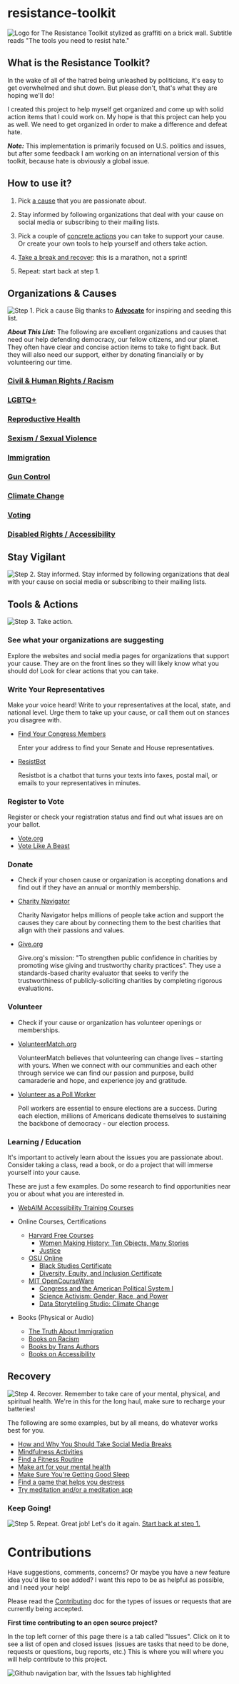 # resistance-toolkit
<!-- ## All the tools you need to resist hate.  -->

![Logo for The Resistance Toolkit stylized as graffiti on a brick wall. Subtitle reads "The tools you need to resist hate."](assets/Poster.png)

## What is the Resistance Toolkit?
In the wake of all of the hatred being unleashed by politicians, it's easy to get overwhelmed and shut down. But please don't, that's what they are hoping we'll do!

I created this project to help myself get organized and come up with solid action items that I could work on. My hope is that this project can help you as well. We need to get organized in order to make a difference and defeat hate. 


**_Note:_** This implementation is primarily focused on U.S. politics and issues, but after some feedback I am working on an international version of this toolkit, because hate is obviously a global issue.

## How to use it?

1. Pick [a cause](#organizations--causes) that you are passionate about.

2. Stay informed by following organizations that deal with your cause on social media or subscribing to their mailing lists.
3. Pick a couple of [concrete actions](#tools) you can take to support your cause. Or create your own tools to help yourself and others take action. 
4. [Take a break and recover](#recovery): this is a marathon, not a sprint! 
5. Repeat: start back at step 1. 


## Organizations & Causes
![Step 1. Pick a cause](assets/Step1.png)
Big thanks to [**Advocate**](https://www.advocate.com/politics/anti-donald-trump-charities) for inspiring and seeding this list.

**_About This List:_** The following are excellent organizations and causes that need our help defending democracy, our fellow citizens, and our planet. They often have clear and concise action items to take to fight back. But they will also need our support, either by donating financially or by volunteering our time. 


### [Civil & Human Rights / Racism](causes/civil-rights/README.md)
### [LGBTQ+](causes/lgbtq+/README.md)
### [Reproductive Health](causes/reproductive-health/README.md)
### [Sexism / Sexual Violence](causes/sex/README.md)
### [Immigration](causes/immigration/README.md)
### [Gun Control](causes/guns/README.md)
### [Climate Change](causes/climate/README.md)
### [Voting](causes/voting/README.md)
### [Disabled Rights / Accessibility](causes/accessibility/README.md)

## Stay Vigilant  

![Step 2. Stay informed.](assets/Step2.png)
Stay informed by following organizations that deal with your cause on social media or subscribing to their mailing lists.
## Tools & Actions
![Step 3. Take action.](assets/Step3.png)
### See what your organizations are suggesting

Explore the websites and social media pages for organizations that support your cause. They are on the front lines so they will likely know what you should do! Look for clear actions that you can take. 

### Write Your Representatives
Make your voice heard! Write to your representatives at the local, state, and national level. Urge them to take up your cause, or call them out on stances you disagree with. 
- [Find Your Congress Members](https://www.congress.gov/members/find-your-member) 


  Enter your address to find your Senate and House representatives.
- [ResistBot](https://resist.bot)

  Resistbot is a chatbot that turns your texts into faxes, postal mail, or emails to your representatives in minutes.

### Register to Vote 
Register or check your registration status and find out what issues are on your ballot.
- [Vote.org](https://www.vote.org/)
- [Vote Like A Beast](https://www.votelikeabeast.com/)

### Donate 
- Check if your chosen cause or organization is accepting donations and find out if they have an annual or monthly membership. 
- [Charity Navigator](https://www.charitynavigator.org/)

  Charity Navigator helps millions of people take action and support the causes they care about by connecting them to the best charities that align with their passions and values.
- [Give.org](https://give.org/) 

  Give.org's mission: "To strengthen public confidence in charities by promoting wise giving and trustworthy charity practices". They use a standards-based charity evaluator that seeks to verify the trustworthiness of publicly-soliciting charities by completing rigorous evaluations. 

### Volunteer
- Check if your cause or organization has volunteer openings or memberships. 
- [VolunteerMatch.org](https://www.volunteermatch.org/)

  VolunteerMatch believes that volunteering can change lives – starting with yours. When we connect with our communities and each other through service we can find our passion and purpose, build camaraderie and hope, and experience joy and gratitude.
  
- [Volunteer as a Poll Worker](https://www.eac.gov/help-america-vote)

  Poll workers are essential to ensure elections are a success. During each election, millions of Americans dedicate themselves to sustaining the backbone of democracy - our election process.

### Learning / Education
It's important to actively learn about the issues you are passionate about. Consider taking a class, read a book, or do a project that will immerse yourself into your cause.

These are just a few examples. Do some research to find opportunities near you or about what you are interested in. 

- [WebAIM Accessibility Training Courses](https://webaim.org/services/training/)

- Online Courses, Certifications
  - [Harvard Free Courses](https://pll.harvard.edu/catalog/free?page=1)
    - [Women Making History: Ten Objects, Many Stories](https://pll.harvard.edu/course/women-making-history-ten-objects-many-stories)
    - [Justice](https://pll.harvard.edu/course/justice)
  - [OSU Online](https://online.osu.edu/)
    - [Black Studies Certificate](https://online.osu.edu/undergraduate-certificates/black-studies-certificate/)
    - [Diversity, Equity, and Inclusion Certificate](https://online.osu.edu/undergraduate-certificates/diversity-equity-inclusion-certificate/)
  - [MIT OpenCourseWare](https://ocw.mit.edu/)
    - [Congress and the American Political System I](https://ocw.mit.edu/courses/17-251-congress-and-the-american-political-system-i-fall-2016/)
    - [Science Activism: Gender, Race, and Power](https://ocw.mit.edu/courses/wgs-160j-science-activism-gender-race-and-power-fall-2019/)
    - [Data Storytelling Studio: Climate Change](https://ocw.mit.edu/courses/cms-631-data-storytelling-studio-climate-change-spring-2017/)

- Books (Physical or Audio)
  - [The Truth About Immigration](https://us.macmillan.com/books/9781250288240/thetruthaboutimmigration/)
  - [Books on Racism](https://www.powells.com/featured/antiracism)
  - [Books by Trans Authors](https://glaad.org/eight-books-from-trans-authors-to-read-for-trans-awareness-week/)
  - [Books on Accessibility](https://www.goodreads.com/shelf/show/accessibility)

## Recovery
![Step 4. Recover.](assets/Step4.png)
Remember to take care of your mental, physical, and spiritual health. We're in this for the long haul, make sure to recharge your batteries!

 The following are some examples, but by all means, do whatever works best for you.
- [How and Why You Should Take Social Media Breaks](https://summer.harvard.edu/blog/need-a-break-from-social-media-heres-why-you-should-and-how-to-do-it/)
- [Mindfulness Activities](https://www.healthline.com/health/mind-body/mindfulness-activities#for-adults)
- [Find a Fitness Routine](https://www.mayoclinic.org/healthy-lifestyle/fitness/basics/fitness-basics/hlv-20049447)
- [Make art for your mental health](https://mcpress.mayoclinic.org/living-well/the-intersection-of-art-and-health-how-art-can-help-promote-well-being/)
- [Make Sure You're Getting Good Sleep](https://hub.jhu.edu/at-work/2022/03/11/good-sleep-for-good-health/)
- [Find a game that helps you destress](https://www.engadget.com/gaming/best-relaxing-video-games-140048572.html)
- [Try meditation and/or a meditation app](https://www.headspace.com/articles/how-to-meditate-in-ten-minutes)


### Keep Going!
![Step 5. Repeat.](assets/Step5.png)
Great job! Let's do it again. [Start back at step 1.](#organizations--causes)


# Contributions
Have suggestions, comments, concerns? Or maybe you have a new feature idea you'd like to see added? I want this repo to be as helpful as possible, and I need your help!

Please read the [Contributing](./CONTRIBUTING.md) doc for the types of issues or requests that are currently being accepted. 

**First time contributing to an open source project?**


In the top left corner of this page there is a tab called "Issues". Click on it to see a list of open and closed issues (issues are tasks that need to be done, requests or questions, bug reports, etc.) This is where you will where you will help contribute to this project.

![Github navigation bar, with the Issues tab highlighted](./assets/Screenshot%202025-01-25%20at%202.07.00 PM.png)
